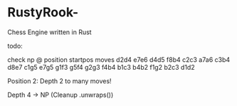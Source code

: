 # RustyRook-
Chess Engine written in Rust


todo: 

check np
@
position startpos moves d2d4 e7e6 d4d5 f8b4 c2c3 a7a6 c3b4 d8e7 c1g5 e7g5 g1f3 g5f4 g2g3 f4b4 b1c3 b4b2 f1g2 b2c3 d1d2

Position 2: Depth 2 to many moves!

Depth 4 -> NP (Cleanup .unwraps())